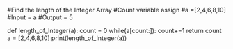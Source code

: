 #Find the length of the Integer Array
#Count variable assign
#a =[2,4,6,8,10]
#Input = a
#Output = 5

def length_of_Integer(a):
    count = 0
    while(a[count:]):
        count+=1
    return count
a = [2,4,6,8,10]
print(length_of_Integer(a))
